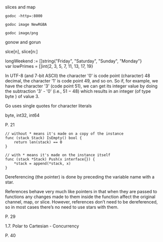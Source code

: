 slices and map

`godoc -http=:8000`

`godoc image NewRGBA`

`godoc image/png`

gonow and gorun

slce[n], slice[n:]

longWeekend := []string{"Friday", "Saturday", "Sunday", "Monday"}<br />
var lowPrimes = []int{2, 3, 5, 7, 11, 13, 17, 19}

In UTF-8 (and 7-bit ASCII) the character '0' is code point (character) 48 decimal, the character '1' is code point 49, and so on. So if, for example, we have the character '3' (code point 51), we can get its integer value by doing the subtraction '3' - '0' (i.e., 51 − 48) which results in an integer (of type byte ) of value 3.

Go uses single quotes for character literals

byte, int32, int64

P. 21

```
// without * means it's made on a copy of the instance
func (stack Stack) IsEmpty() bool {
	return len(stack) == 0
}

// with * means it's made on the instance itself
func (stack *Stack) Push(x interface{}) {
	*stack = append(*stack, x)
}
```

Dereferencing (the pointer) is done by preceding the variable name with a star.

References
behave very much like pointers in that when they are passed to functions any
changes made to them inside the function affect the original channel, map, or
slice. However, references don’t need to be dereferenced, so in most cases there’s
no need to use stars with them.

P. 29

1.7. Polar to Cartesian - Concurrency

P. 40